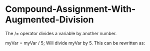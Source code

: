 # Compound-Assignment-With-Augmented-Division

The /= operator divides a variable by another number.

myVar = myVar / 5;
Will divide myVar by 5. This can be rewritten as:
